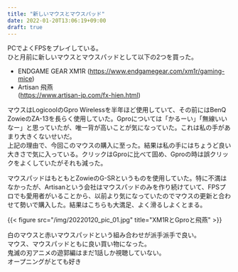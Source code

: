 ```yaml
---
title: "新しいマウスとマウスパッド"
date: 2022-01-20T13:06:19+09:00
draft: true
---
```


PCでよくFPSをプレイしている。  
ひと月前に新しいマウスとマウスパッドとして以下の2つを買った。  
- ENDGAME GEAR XM1R  (https://www.endgamegear.com/xm1r/gaming-mice)
- Artisan 飛燕  <br>(https://www.artisan-jp.com/fx-hien.html)

マウスはLogicoolのGpro Wirelessを半年ほど使用していて、その前にはBenQ ZowieのZA-13を長らく使用していた。Gproについては「かるーい」「無線いいなー」と思っていたが、唯一背が高いことが気になっていた。これは私の手があまり大きくないせいだ。  
上記の理由で、今回このマウスの購入に至った。結果は私の手にはちょうど良い大きさで気に入っている。クリックはGproに比べて固め、Gproの時は誤クリックをよくしていたがそれも減った。

マウスパッドはもともとZowieのG-SRというものを使用していた。特に不満はなかったが、Artisanという会社はマウスパッドのみを作り続けていて、FPSプロでも愛用者がいることから、以前より気になっていたのでマウスの更新と合わせて勢いで購入した。結果はこちらも大満足、よく滑るしよくとまる。

{{< figure src="/img/20220120_pic_01.jpg" title="XM1RとGproと飛燕" >}}

白のマウスと赤いマウスパッドという組み合わせが派手派手で良い。  
マウス、マウスパッドともに良い買い物になった。  
鬼滅の刃アニメの遊郭編はまだ1話しか視聴していない。  
オープニングがとても好き